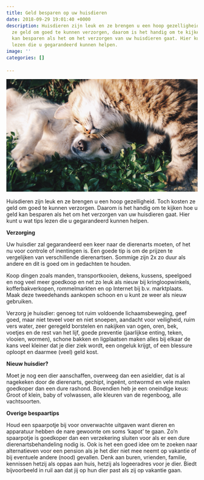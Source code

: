 ```yaml
---
title: Geld besparen op uw huisdieren
date: 2018-09-29 19:01:40 +0000
description: Huisdieren zijn leuk en ze brengen u een hoop gezelligheid, toch kosten
  ze geld om goed te kunnen verzorgen, daarom is het handig om te kijken hoe u geld
  kan besparen als het om het verzorgen van uw huisdieren gaat. Hier kunt u wat tips
  lezen die u gegarandeerd kunnen helpen.
image: ''
categories: []

---
```

![](/uploads/animal-cat-cute-46024.jpg)

Huisdieren zijn leuk en ze brengen u een hoop gezelligheid. Toch kosten ze geld om goed te kunnen verzorgen. Daarom is het handig om te kijken hoe u geld kan besparen als het om het verzorgen van uw huisdieren gaat. Hier kunt u wat tips lezen die u gegarandeerd kunnen helpen.

**Verzorging**

Uw huisdier zal gegarandeerd een keer naar de dierenarts moeten, of het nu voor controle of inentingen is. Een goede tip is om de prijzen te vergelijken van verschillende dierenartsen. Sommige zijn 2x zo duur als andere en dit is goed om in gedachten te houden.

Koop dingen zoals manden, transportkooien, dekens, kussens, speelgoed en nog veel meer goedkoop en net zo leuk als nieuw bij kringloopwinkels, kofferbakverkopen, rommelmarkten en op Internet bij b.v. marktplaats. Maak deze tweedehands aankopen schoon en u kunt ze weer als nieuw gebruiken.

Verzorg je huisdier: genoeg tot ruim voldoende lichaamsbeweging, geef goed, maar niet teveel voer en niet snoepen, aandacht voor veiligheid, ruim vers water, zeer geregeld borstelen en nakijken van ogen, oren, bek, voetjes en de rest van het lijf, goede preventie (jaarlijkse enting, teken, vlooien, wormen), schone bakken en ligplaatsen maken alles bij elkaar de kans veel kleiner dat je dier ziek wordt, een ongeluk krijgt, of een blessure oploopt en daarmee (veel) geld kost.

**Nieuw huisdier?**

Moet je nog een dier aanschaffen, overweeg dan een asieldier, dat is al nagekeken door de dierenarts, gechipt, ingeënt, ontwormd en vele malen goedkoper dan een dure rashond. Bovendien heb je een oneindige keus: Groot of klein, baby of volwassen, alle kleuren van de regenboog, alle vachtsoorten.

**Overige bespaartips**

Houd een spaarpotje bij voor onverwachte uitgaven want dieren en apparatuur hebben de nare gewoonte om soms ‘kapot’ te gaan. Zo’n spaarpotje is goedkoper dan een verzekering sluiten voor als er een dure dierenartsbehandeling nodig is. Ook is het een goed idee om te zoeken naar alternatieven voor een pension als je het dier niet mee neemt op vakantie of bij eventuele andere (nood) gevallen. Denk aan buren, vrienden, familie, kennissen hetzij als oppas aan huis, hetzij als logeeradres voor je dier. Biedt bijvoorbeeld in ruil aan dat jij op hun dier past als zij op vakantie gaan.